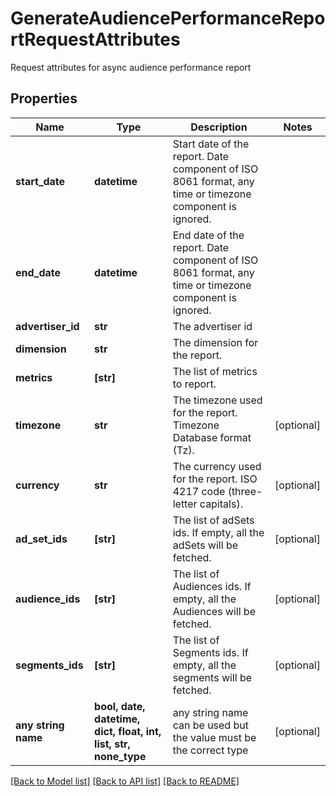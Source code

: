 # GenerateAudiencePerformanceReportRequestAttributes

Request attributes for async audience performance report

## Properties
Name | Type | Description | Notes
------------ | ------------- | ------------- | -------------
**start_date** | **datetime** | Start date of the report. Date component of ISO 8061 format, any time or timezone component is ignored. | 
**end_date** | **datetime** | End date of the report. Date component of ISO 8061 format, any time or timezone component is ignored. | 
**advertiser_id** | **str** | The advertiser id | 
**dimension** | **str** | The dimension for the report. | 
**metrics** | **[str]** | The list of metrics to report. | 
**timezone** | **str** | The timezone used for the report. Timezone Database format (Tz). | [optional] 
**currency** | **str** | The currency used for the report. ISO 4217 code (three-letter capitals). | [optional] 
**ad_set_ids** | **[str]** | The list of adSets ids. If empty, all the adSets will be fetched. | [optional] 
**audience_ids** | **[str]** | The list of Audiences ids. If empty, all the Audiences will be fetched. | [optional] 
**segments_ids** | **[str]** | The list of Segments ids. If empty, all the segments will be fetched. | [optional] 
**any string name** | **bool, date, datetime, dict, float, int, list, str, none_type** | any string name can be used but the value must be the correct type | [optional]

[[Back to Model list]](../README.md#documentation-for-models) [[Back to API list]](../README.md#documentation-for-api-endpoints) [[Back to README]](../README.md)


